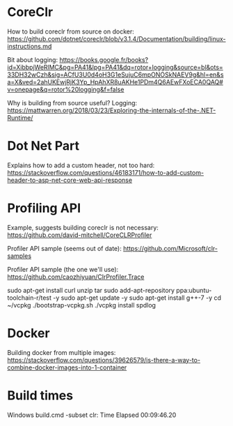 CoreClr
=======

How to build coreclr from source on docker: https://github.com/dotnet/coreclr/blob/v3.1.4/Documentation/building/linux-instructions.md

Bit about logging: https://books.google.fr/books?id=XibbpjWeRlMC&pg=PA41&lpg=PA41&dq=rotor+logging&source=bl&ots=33DH32wCzh&sig=ACfU3U0d4oH3G1eSujuC6mpONOSkNAEV9g&hl=en&sa=X&ved=2ahUKEwjRjK3Yp_HpAhXR8uAKHe1PDm4Q6AEwFXoECA0QAQ#v=onepage&q=rotor%20logging&f=false

Why is building from source useful? Logging: https://mattwarren.org/2018/03/23/Exploring-the-internals-of-the-.NET-Runtime/

Dot Net Part
============

Explains how to add a custom header, not too hard: https://stackoverflow.com/questions/46183171/how-to-add-custom-header-to-asp-net-core-web-api-response


Profiling API
=============

Example, suggests building coreclr is not necessary: https://github.com/david-mitchell/CoreCLRProfiler

Profiler API sample (seems out of date): https://github.com/Microsoft/clr-samples


Profiler API sample (the one we'll use): https://github.com/caozhiyuan/ClrProfiler.Trace

sudo apt-get install curl unzip tar
sudo add-apt-repository ppa:ubuntu-toolchain-r/test -y
sudo apt-get update -y
sudo apt-get install g++-7 -y
cd ~/vcpkg
./bootstrap-vcpkg.sh
./vcpkg install spdlog

Docker
======

Building docker from multiple images: https://stackoverflow.com/questions/39626579/is-there-a-way-to-combine-docker-images-into-1-container


Build times
===========

Windows build.cmd -subset clr: Time Elapsed 00:09:46.20